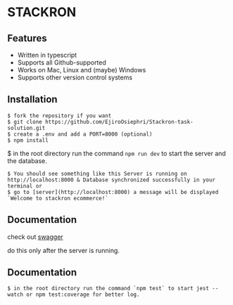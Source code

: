 # STACKRON

## Features

- Written in typescript
- Supports all Github-supported 
- Works on Mac, Linux and (maybe) Windows
- Supports other version control systems

## Installation

```bash/Powershell
$ fork the repository if you want
$ git clone https://github.com/EjiroOsiephri/Stackron-task-solution.git
$ create a .env and add a PORT=8000 (optional)
$ npm install
```
$ in the root directory run the command `npm run dev` to start the server and the database.
```
$ You should see something like this Server is running on http://localhost:8000 & Database synchronized successfully in your terminal or
$ go to [server](http://localhost:8000) a message will be displayed `Welcome to stackron ecommerce!`
```

## Documentation

check out [swagger](http://localhost:8000/docs)

do this only after the server is running.

## Documentation

```
$ in the root directory run the command `npm test` to start jest --watch or npm test:coverage for better log.
```

